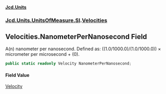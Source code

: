 #### [Jcd.Units](index.md 'index')
### [Jcd.Units.UnitsOfMeasure.SI](Jcd.Units.UnitsOfMeasure.SI.md 'Jcd.Units.UnitsOfMeasure.SI').[Velocities](Velocities.md 'Jcd.Units.UnitsOfMeasure.SI.Velocities')

## Velocities.NanometerPerNanosecond Field

A(n) nanometer per nanosecond. Defined as: ((1.0/1000.0)/(1.0/1000.0)) × micrometer per microsecond + (0).

```csharp
public static readonly Velocity NanometerPerNanosecond;
```

#### Field Value
[Velocity](Velocity.md 'Jcd.Units.UnitTypes.Velocity')